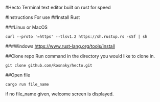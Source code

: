 #Hecto
Terminal text editor built on rust for speed

#Instructions For use
##Install Rust
<br/>

###Linux or MacOS
```
curl --proto '=https' --tlsv1.2 https://sh.rustup.rs -sSf | sh
```

###Windows
https://www.rust-lang.org/tools/install

##Clone repo
Run command in the directory you would like to clone in.
```
git clone github.com/Rosnaky/hecto.git
```

##Open file
```
cargo run file_name
```

if no file_name given, welcome screen is displayed.
